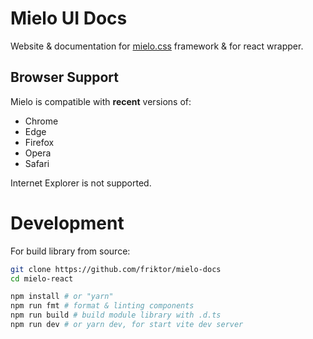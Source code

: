 # Mielo UI Docs
Website & documentation for [mielo.css](https://github.com/friktor/mielo) framework & for react wrapper.

## Browser Support

Mielo is compatible with **recent** versions of:

- Chrome
- Edge
- Firefox
- Opera
- Safari

Internet Explorer is not supported.

# Development
For build library from source:

``` sh
git clone https://github.com/friktor/mielo-docs
cd mielo-react

npm install # or "yarn"
npm run fmt # format & linting components
npm run build # build module library with .d.ts
npm run dev # or yarn dev, for start vite dev server
```